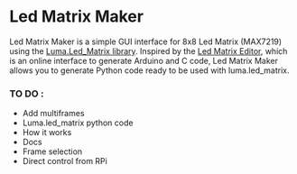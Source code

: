 # Led Matrix Maker 

Led Matrix Maker is a simple GUI interface for 8x8 Led Matrix (MAX7219) using the [Luma.Led_Matrix library](https://github.com/rm-hull/luma.led_matrix). Inspired by the [Led Matrix Editor](https://github.com/xantorohara/led-matrix-editor), which is an online interface to generate Arduino and C code, Led Matrix Maker allows you to generate Python code ready to be used with luma.led_matrix. 

### TO DO :

* Add multiframes
* Luma.led_matrix python code
* How it works
* Docs
* Frame selection
* Direct control from RPi
